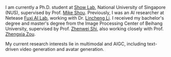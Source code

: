 I am currently a Ph.D. student at [Show Lab](https://sites.google.com/view/showlab), National University of Singapore (NUS), supervised by Prof. [Mike Shou](https://sites.google.com/view/showlab).
Previously, I was an AI researcher at Netease [Fuxi AI Lab](https://fuxi.163.com/fuxi-introduction), working with Dr. [Lincheng Li](https://scholar.google.com.hk/citations?user=NYLsVscAAAAJ&hl=zh-CN). 
I received my bachelor's degree and master's degree from the Image Processing Center of Beihang University, supervised by Prof. [Zhenwei Shi](https://levir.buaa.edu.cn/), also working closely with Prof. [Zhengxia Zou](https://zhengxiazou.github.io/).

My current research interests lie in multimodal and AIGC, including text-driven video generation and avatar generation. 
